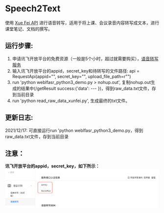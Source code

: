 # Speech2Text

使用 [Xue Fei API](https://www.xfyun.cn/) 进行语音转写，适用于将上课、会议录音内容转写成文本，进行课堂笔记、文档的撰写。

## 运行步骤:
1. 申请讯飞开放平台的免费资源（一般是5个小时，超过就需要购买），[语音转写服务](https://www.xfyun.cn/services/lfasr)
2. 输入讯飞开放平台的appid，secret_key和待转写的文件路径: api = RequestApi(appid="", secret_key="", upload_file_path=r"")
3. run 'python weblfasr_python3_demo.py > nohup.out', 复制nohup.out生成的结果中(/getResult success:{'data': --- })，得到raw_data.txt文件，存到当前目录
4. run 'python read_raw_data_xunfei.py', 生成最终的txt文件。

## 更新日志:
2021/12/17: 可直接运行run 'python weblfasr_python3_demo.py，得到raw_data.txt文件，存到当前目录

## 注意：
**讯飞开放平台的appid，secret_key，如下所示：**
![avatar](./demo.png)
